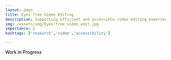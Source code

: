```yaml
---
layout: page
title: Eyes-free Video Editing 
description: Supporting efficient and accessible video editing experiences for people with visual impairments.
img: /assets/img/Eyes-free_video_edit.jpg
importance: 2
hashtags: ['research','video','accessibility']

---
```


<div  style="display: flex; justify-content: space-between; font-weight: 500; margin-bottom: 20px"> 
    <span>Work in Progress</span>
</div>